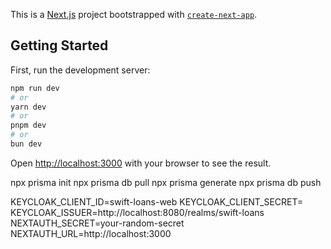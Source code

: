This is a [Next.js](https://nextjs.org) project bootstrapped with [`create-next-app`](https://nextjs.org/docs/app/api-reference/cli/create-next-app).

## Getting Started

First, run the development server:

```bash
npm run dev
# or
yarn dev
# or
pnpm dev
# or
bun dev
```

Open [http://localhost:3000](http://localhost:3000) with your browser to see the result.

npx prisma init
npx prisma db pull
npx prisma generate
npx prisma db push

KEYCLOAK_CLIENT_ID=swift-loans-web
KEYCLOAK_CLIENT_SECRET=
KEYCLOAK_ISSUER=http://localhost:8080/realms/swift-loans
NEXTAUTH_SECRET=your-random-secret
NEXTAUTH_URL=http://localhost:3000